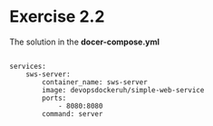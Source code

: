 # Exercise 2.2

The solution in the __docer-compose.yml__

```version: "3.9"

services:
    sws-server:
        container_name: sws-server
        image: devopsdockeruh/simple-web-service
        ports:
            - 8080:8080
        command: server
```
